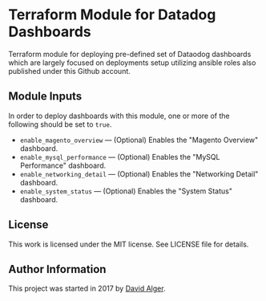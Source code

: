 # Terraform Module for Datadog Dashboards

Terraform module for deploying pre-defined set of Dataodog dashboards which are largely focused on deployments setup utilizing ansible roles also published under this Github account.

## Module Inputs

In order to deploy dashboards with this module, one or more of the following should be set to `true`.

* `enable_magento_overview` — (Optional) Enables the "Magento Overview" dashboard.
* `enable_mysql_performance` — (Optional) Enables the "MySQL Performance" dashboard.
* `enable_networking_detail` — (Optional) Enables the "Networking Detail" dashboard.
* `enable_system_status` — (Optional) Enables the "System Status" dashboard.

## License

This work is licensed under the MIT license. See LICENSE file for details.

## Author Information

This project was started in 2017 by [David Alger](https://davidalger.com/).
